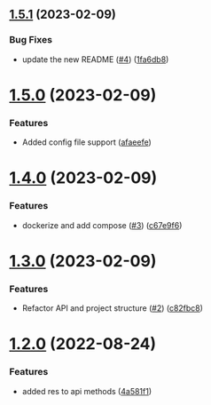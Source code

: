 ## [1.5.1](https://github.com/Pradumnasaraf/Post-My-Message/compare/v1.5.0...v1.5.1) (2023-02-09)


### Bug Fixes

* update the new README ([#4](https://github.com/Pradumnasaraf/Post-My-Message/issues/4)) ([1fa6db8](https://github.com/Pradumnasaraf/Post-My-Message/commit/1fa6db887f8b29cdafe34373987c4bc34cdf2194))



# [1.5.0](https://github.com/Pradumnasaraf/Post-My-Message/compare/v1.4.0...v1.5.0) (2023-02-09)


### Features

* Added config file support ([afaeefe](https://github.com/Pradumnasaraf/Post-My-Message/commit/afaeefed7e26308ef4559b7d1f2adc8f8ea0d436))



# [1.4.0](https://github.com/Pradumnasaraf/Post-My-Message/compare/v1.3.0...v1.4.0) (2023-02-09)


### Features

* dockerize and add compose ([#3](https://github.com/Pradumnasaraf/Post-My-Message/issues/3)) ([c67e9f6](https://github.com/Pradumnasaraf/Post-My-Message/commit/c67e9f603b2bded87726324be14054d2b987474a))



# [1.3.0](https://github.com/Pradumnasaraf/Post-My-Message/compare/v1.2.0...v1.3.0) (2023-02-09)


### Features

* Refactor API and project structure ([#2](https://github.com/Pradumnasaraf/Post-My-Message/issues/2)) ([c82fbc8](https://github.com/Pradumnasaraf/Post-My-Message/commit/c82fbc8dc48296396da2bb048223a90d00136a68))



# [1.2.0](https://github.com/Pradumnasaraf/Post-My-Message/compare/v1.1.2...v1.2.0) (2022-08-24)


### Features

* added res to api methods ([4a581f1](https://github.com/Pradumnasaraf/Post-My-Message/commit/4a581f1233cf495d877b6e0fc1f22c35d5019e01))



